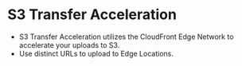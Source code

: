 # S3 Transfer Acceleration
- S3 Transfer Acceleration utilizes the CloudFront Edge Network to accelerate your uploads to S3.
- Use distinct URLs to upload to Edge Locations.
